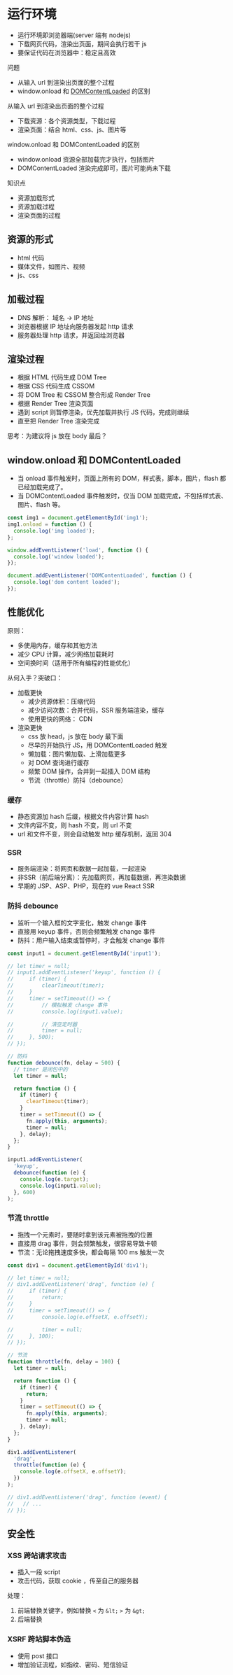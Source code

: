 # 运行环境

- 运行环境即浏览器端(server 端有 nodejs)
- 下载网页代码，渲染出页面，期间会执行若干 js
- 要保证代码在浏览器中：稳定且高效

问题
- 从输入 url 到渲染出页面的整个过程
- window.onload 和 [DOMContentLoaded](https://developer.mozilla.org/zh-CN/docs/Web/Events/DOMContentLoaded) 的区别

从输入 url 到渲染出页面的整个过程
- 下载资源：各个资源类型，下载过程
- 渲染页面：结合 html、css、js、图片等

window.onload 和 DOMContentLoaded 的区别
- window.onload 资源全部加载完才执行，包括图片
- DOMContentLoaded 渲染完成即可，图片可能尚未下载

知识点
- 资源加载形式
- 资源加载过程
- 渲染页面的过程

## 资源的形式

- html 代码
- 媒体文件，如图片、视频
- js、css

## 加载过程

- DNS 解析： 域名 -> IP 地址
- 浏览器根据 IP 地址向服务器发起 http 请求
- 服务器处理 http 请求，并返回给浏览器

## 渲染过程

- 根据 HTML 代码生成 DOM Tree
- 根据 CSS 代码生成 CSSOM
- 将 DOM Tree 和 CSSOM 整合形成 Render Tree
- 根据 Render Tree 渲染页面
- 遇到 script 则暂停渲染，优先加载并执行 JS 代码，完成则继续
- 直至把 Render Tree 渲染完成

思考：为建议将 js 放在 body 最后？

## window.onload 和 DOMContentLoaded

- 当 onload 事件触发时，页面上所有的 DOM，样式表，脚本，图片，flash 都已经加载完成了。
- 当 DOMContentLoaded 事件触发时，仅当 DOM 加载完成，不包括样式表、图片、flash 等。

```js
const img1 = document.getElementById('img1');
img1.onload = function () {
  console.log('img loaded');
};

window.addEventListener('load', function () {
  console.log('window loaded');
});

document.addEventListener('DOMContentLoaded', function () {
  console.log('dom content loaded');
});
```

## 性能优化

原则：
- 多使用内存，缓存和其他方法
- 减少 CPU 计算，减少网络加载耗时
- 空间换时间（适用于所有编程的性能优化）

从何入手？突破口：
- 加载更快
  - 减少资源体积：压缩代码
  - 减少访问次数：合并代码，SSR 服务端渲染，缓存
  - 使用更快的网络： CDN
- 渲染更快
  - css 放 head，js 放在 body 最下面
  - 尽早的开始执行 JS，用 DOMContentLoaded 触发
  - 懒加载：图片懒加载、上滑加载更多
  - 对 DOM 查询进行缓存
  - 频繁 DOM 操作，合并到一起插入 DOM 结构
  - 节流（throttle）防抖（debounce）

### 缓存

- 静态资源加 hash 后缀，根据文件内容计算 hash
- 文件内容不变，则 hash 不变，则 url 不变
- url 和文件不变，则会自动触发 http 缓存机制，返回 304

### SSR

- 服务端渲染：将网页和数据一起加载，一起渲染
- 非SSR（前后端分离）：先加载网页，再加载数据，再渲染数据
- 早期的 JSP、ASP、PHP，现在的 vue React SSR


### 防抖 debounce

- 监听一个输入框的文字变化，触发 change 事件
- 直接用 keyup 事件，否则会频繁触发 change 事件
- 防抖：用户输入结束或暂停时，才会触发 change 事件

```js
const input1 = document.getElementById('input1');

// let timer = null;
// input1.addEventListener('keyup', function () {
//     if (timer) {
//         clearTimeout(timer);
//     }
//     timer = setTimeout(() => {
//         // 模拟触发 change 事件
//         console.log(input1.value);

//         // 清空定时器
//         timer = null;
//     }, 500);
// });

// 防抖
function debounce(fn, delay = 500) {
  // timer 是闭包中的
  let timer = null;

  return function () {
    if (timer) {
      clearTimeout(timer);
    }
    timer = setTimeout(() => {
      fn.apply(this, arguments);
      timer = null;
    }, delay);
  };
}

input1.addEventListener(
  'keyup',
  debounce(function (e) {
    console.log(e.target);
    console.log(input1.value);
  }, 600)
);
```

### 节流 throttle

- 拖拽一个元素时，要随时拿到该元素被拖拽的位置
- 直接用 drag 事件，则会频繁触发，很容易导致卡顿
- 节流：无论拖拽速度多快，都会每隔 100 ms 触发一次

```js
const div1 = document.getElementById('div1');

// let timer = null;
// div1.addEventListener('drag', function (e) {
//     if (timer) {
//         return;
//     }
//     timer = setTimeout(() => {
//         console.log(e.offsetX, e.offsetY);

//         timer = null;
//     }, 100);
// });

// 节流
function throttle(fn, delay = 100) {
  let timer = null;

  return function () {
    if (timer) {
      return;
    }
    timer = setTimeout(() => {
      fn.apply(this, arguments);
      timer = null;
    }, delay);
  };
}

div1.addEventListener(
  'drag',
  throttle(function (e) {
    console.log(e.offsetX, e.offsetY);
  })
);

// div1.addEventListener('drag', function (event) {
//   // ...
// });
```

## 安全性

### XSS 跨站请求攻击

- 插入一段 script
- 攻击代码，获取 cookie ，传至自己的服务器

处理：
1. 前端替换关键字，例如替换 `<` 为 `&lt;` `>` 为 `&gt;`
2. 后端替换

### XSRF 跨站脚本伪造

- 使用 post 接口
- 增加验证流程，如指纹、密码、短信验证

<!-- ## 关于简历

- 简洁明了，突出个人技能和项目经验
- 可以把个人博客、开源作品放在简历中(但博客中要有内容)
- 保证能力上的真实性(斟酌用词，如精通XXX)

## 注意事项

1. 如何看待加班？加班就像借钱，救急不救穷
2. 千万不可挑战面试官，不要反考面试官
3. 学会给面试官惊喜，证明你能想到的更多，做的更好，但不要太多
4. 遇到不会的问题，说出知道的也可以，但别岔开话题
5. 说说你的缺点 --- 说一下最近在学什么就可以了 -->
